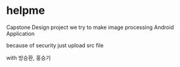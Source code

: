 # helpme
 Capstone Design project
 we try to make image processing Android Application
 
 because of security just upload src file 
 

with 방승환, 홍승기
